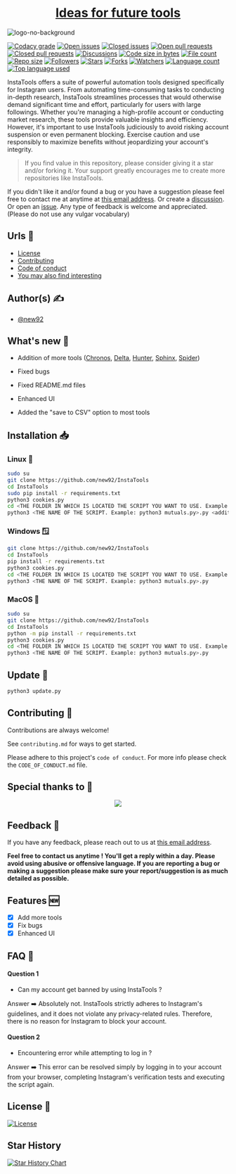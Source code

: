 <center><h1><a href="https://github.com/new92/instatools/discussions/36">Ideas for future tools</a></h1></center>

![logo-no-background](https://github.com/new92/InstaTools/assets/94779840/6b147b66-c439-4ef8-bded-4d77909c9fe7)

[![Codacy grade](https://img.shields.io/codacy/grade/187dba28735848868b7f8615e0e45597?style=for-the-badge&logo=codacy)](https://img.shields.io/codacy/grade/187dba28735848868b7f8615e0e45597?style=for-the-badge&logo=codacy) [![Open issues](https://img.shields.io/github/issues/new92/InstaTools?style=for-the-badge&logo=github)](https://img.shields.io/github/issues/new92/InstaTools?style=for-the-badge&logo=github) [![Closed issues](https://img.shields.io/github/issues-closed/new92/InstaTools?style=for-the-badge&logo=github)](https://img.shields.io/github/issues-closed/new92/InstaTools?style=for-the-badge&logo=github) [![Open pull requests](https://img.shields.io/github/issues-pr/new92/InstaTools?style=for-the-badge&logo=github)](https://img.shields.io/github/issues-pr/new92/InstaTools?style=for-the-badge&logo=github) [![Closed pull requests](https://img.shields.io/github/issues-pr-closed/new92/InstaTools?style=for-the-badge&logo=github)](https://img.shields.io/github/issues-pr-closed/new92/InstaTools?style=for-the-badge&logo=github) [![Discussions](https://img.shields.io/github/discussions/new92/InstaTools?style=for-the-badge&logo=github)](https://img.shields.io/github/discussions/new92/InstaTools?style=for-the-badge&logo=github) [![Code size in bytes](https://img.shields.io/github/languages/code-size/new92/InstaTools?style=for-the-badge&logo=github)](https://img.shields.io/github/languages/code-size/new92/InstaTools?style=for-the-badge&logo=github) [![File count](https://img.shields.io/github/directory-file-count/new92/InstaTools?style=for-the-badge&logo=github)](https://img.shields.io/github/directory-file-count/new92/InstaTools?style=for-the-badge&logo=github) [![Repo size](https://img.shields.io/github/repo-size/new92/InstaTools?style=for-the-badge&logo=github)](https://img.shields.io/github/repo-size/new92/InstaTools?style=for-the-badge&logo=github) [![Followers](https://img.shields.io/github/followers/new92?style=for-the-badge&logo=github)](https://img.shields.io/github/followers/new92?style=for-the-badge&logo=github) [![Stars](https://img.shields.io/github/stars/new92/InstaTools?style=for-the-badge&logo=github)](https://img.shields.io/github/stars/new92/InstaTools?style=for-the-badge&logo=github) [![Forks](https://img.shields.io/github/forks/new92/InstaTools?style=for-the-badge&logo=github)](https://img.shields.io/github/forks/new92/InstaTools?style=for-the-badge&logo=github) [![Watchers](https://img.shields.io/github/watchers/new92/InstaTools?style=for-the-badge&logo=github)](https://img.shields.io/github/watchers/new92/InstaTools?style=for-the-badge&logo=github) [![Language count](https://img.shields.io/github/languages/count/new92/InstaTools?style=for-the-badge&logo=github)](https://img.shields.io/github/languages/count/new92/InstaTools?style=for-the-badge&logo=github) [![Top language used](https://img.shields.io/github/languages/top/new92/InstaTools?style=for-the-badge&logo=python&logoColor=white)](https://img.shields.io/github/languages/top/new92/InstaTools?style=for-the-badge&logo=python&logoColor=white)

InstaTools offers a suite of powerful automation tools designed specifically for Instagram users. From automating time-consuming tasks to conducting in-depth research, InstaTools streamlines processes that would otherwise demand significant time and effort, particularly for users with large followings. Whether you're managing a high-profile account or conducting market research, these tools provide valuable insights and efficiency. However, it's important to use InstaTools judiciously to avoid risking account suspension or even permanent blocking. Exercise caution and use responsibly to maximize benefits without jeopardizing your account's integrity.

> If you find value in this repository, please consider giving it a star and/or forking it. Your support greatly encourages me to create more repositories like InstaTools.

If you didn't like it and/or found a bug or you have a suggestion please feel free to contact me at anytime at <a href='mailto:new92github@gmail.com'>this email address</a>. Or create a <a href="https://github.com/new92/InstaTools/discussions">discussion</a>. Or open an <a href="https://github.com/new92/InstaTools/issues">issue</a>.
Any type of feedback is welcome and appreciated. (Please do not use any vulgar vocabulary)

## Urls 🔗

- [License](https://github.com/new92/InstaTools/blob/main/LICENSE)
- [Contributing](https://github.com/new92/InstaTools/blob/main/CONTRIBUTING.md)
- [Code of conduct](https://github.com/new92/InstaTools/blob/main/CODE_OF_CONDUCT.md)
- [You may also find interesting](https://github.com/new92?tab=repositories)

## Author(s) ✍️

- [@new92](https://www.github.com/new92)

## What's new 🚀

- Addition of more tools (<a href="https://github.com/new92/InstaTools/tree/main/Chronos">Chronos</a>, <a href="https://github.com/new92/InstaTools/tree/main/Delta">Delta</a>, <a href="https://github.com/new92/InstaTools/tree/main/Hunter">Hunter</a>, <a href="https://github.com/new92/InstaTools/tree/main/Sphinx">Sphinx</a>, <a href="https://github.com/new92/InstaTools/tree/main/Spider">Spider</a>)

- Fixed bugs

- Fixed README.md files

- Enhanced UI

- Added the "save to CSV" option to most tools


## Installation 📥

### Linux 🐧

```bash
sudo su
git clone https://github.com/new92/InstaTools
cd InstaTools
sudo pip install -r requirements.txt
python3 cookies.py
cd <THE FOLDER IN WHICH IS LOCATED THE SCRIPT YOU WANT TO USE. Example: cd Mutuals>
python3 <THE NAME OF THE SCRIPT. Example: python3 mutuals.py>.py <additional parameters>
```

### Windows 🪟

```bash
git clone https://github.com/new92/InstaTools
cd InstaTools
pip install -r requirements.txt
python3 cookies.py
cd <THE FOLDER IN WHICH IS LOCATED THE SCRIPT YOU WANT TO USE. Example: cd Mutuals>
python3 <THE NAME OF THE SCRIPT. Example: python3 mutuals.py>.py
```

### MacOS 🍎

```bash
sudo su
git clone https://github.com/new92/InstaTools
cd InstaTools
python -m pip install -r requirements.txt
python3 cookies.py
cd <THE FOLDER IN WHICH IS LOCATED THE SCRIPT YOU WANT TO USE. Example: cd Mutuals>
python3 <THE NAME OF THE SCRIPT. Example: python3 mutuals.py>.py
```

## Update 🔄️

```bash
python3 update.py
```

## Contributing 🤝

Contributions are always welcome!

See `contributing.md` for ways to get started.

Please adhere to this project's `code of conduct`. For more info please check the `CODE_OF_CONDUCT.md` file.

## Special thanks to 🫡

<p align="center">
<a href="https://github.com/new92/InstaTools/graphs/contributors">
  <img src="https://contrib.rocks/image?repo=new92/InstaTools">
</a>
</p>

## Feedback 💭

If you have any feedback, please reach out to us at <a href="mailto:new92github@gmail.com">this email address</a>.

**Feel free to contact us anytime ! You'll get a reply within a day. Please avoid using abusive or offensive language.
If you are reporting a bug or making a suggestion please make sure your report/suggestion is as much detailed as possible.**


## Features 🆕

- [x] Add more tools
- [x] Fix bugs
- [x] Enhanced UI

## FAQ 🤔

#### Question 1

- Can my account get banned by using InstaTools ?

Answer ➡️ Absolutely not. InstaTools strictly adheres to Instagram's guidelines, and it does not violate any privacy-related rules. Therefore, there is no reason for Instagram to block your account.

#### Question 2

- Encountering error while attempting to log in ?

Answer ➡️ This error can be resolved simply by logging in to your account from your browser, completing Instagram's verification tests and executing the script again.
    
## License 📜

[![License](https://img.shields.io/github/license/new92/IGFollowersIncreaser?style=for-the-badge)](https://github.com/new92/IGFollowersIncreaser/blob/main/LICENSE)

## Star History

[![Star History Chart](https://api.star-history.com/svg?repos=new92/InstaTools&type=Date)](https://star-history.com/#new92/InstaTools&Date)
